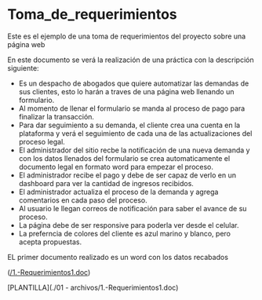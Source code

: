 # Toma_de_requerimientos
Este es el ejemplo de una toma de requerimientos del proyecto sobre una página web

En este documento se verá la realización de una práctica con la descripción siguiente:

- Es un despacho de abogados que quiere automatizar las demandas de sus clientes, esto lo harán a traves de una página web llenando un formulario.
- Al momento de llenar el formulario se manda al proceso de pago para finalizar la transacción.
- Para dar seguimiento a su demanda, el cliente crea una cuenta en la plataforma y verá el seguimiento de cada una de las actualizaciones del proceso legal.
- El administrador del sitio recbe la notificación de una nueva demanda y con los datos llenados del formulario se crea automaticamente el documento legal en formato word para empezar el proceso.
- El administrador recibe el pago y debe de ser capaz de verlo en un dashboard para ver la cantidad de ingresos recibidos.
- El administrador actualiza el proceso de la demanda y agrega comentarios en cada paso del proceso.
- Al usuario le llegan correos de notificación para saber el avance de su proceso.
- La página debe de ser responsive para poderla ver desde el celular.
- La preferncia de colores del cliente es azul marino y blanco, pero acepta propuestas.

EL primer documento realizado es un word con los datos recabados

([/1.-Requerimientos1.doc](https://github.com/Fufinop/Toma_de_requerimientos/blob/d982342c36d4296252087b862e7db43b11fa40c2/01%20-%20archivos/1.-Requerimientos1.doc))

[PLANTILLA](./01 - archivos/1.-Requerimientos1.doc)
